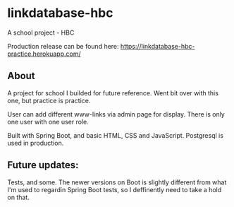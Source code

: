 # linkdatabase-hbc
A school project - HBC

Production release can be found here: https://linkdatabase-hbc-practice.herokuapp.com/

## About
A project for school I builded for future reference. Went bit over with this one, but practice is practice.

User can add different www-links via admin page for display. There is only one user with one user role. 

Built with Spring Boot, and basic HTML, CSS and JavaScript. Postgresql is used in production.

## Future updates:
Tests, and some. The newer versions on Boot is slightly different from what I'm used to regardin Spring Boot tests, so I deffinently need to take a hold on that.


